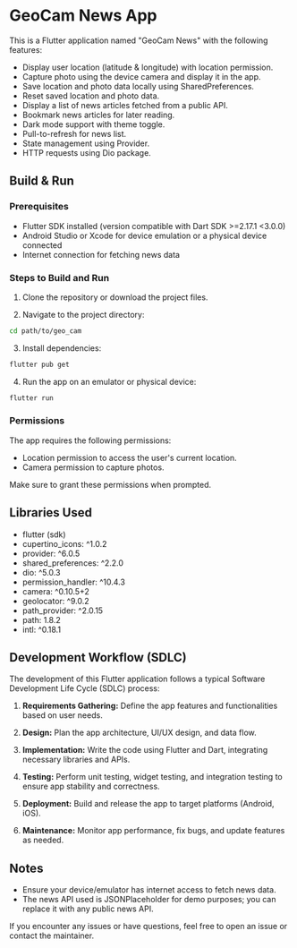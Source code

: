 # GeoCam News App

This is a Flutter application named "GeoCam News" with the following features:

- Display user location (latitude & longitude) with location permission.
- Capture photo using the device camera and display it in the app.
- Save location and photo data locally using SharedPreferences.
- Reset saved location and photo data.
- Display a list of news articles fetched from a public API.
- Bookmark news articles for later reading.
- Dark mode support with theme toggle.
- Pull-to-refresh for news list.
- State management using Provider.
- HTTP requests using Dio package.

## Build & Run

### Prerequisites

- Flutter SDK installed (version compatible with Dart SDK >=2.17.1 <3.0.0)
- Android Studio or Xcode for device emulation or a physical device connected
- Internet connection for fetching news data

### Steps to Build and Run

1. Clone the repository or download the project files.

2. Navigate to the project directory:

```bash
cd path/to/geo_cam
```

3. Install dependencies:

```bash
flutter pub get
```

4. Run the app on an emulator or physical device:

```bash
flutter run
```

### Permissions

The app requires the following permissions:

- Location permission to access the user's current location.
- Camera permission to capture photos.

Make sure to grant these permissions when prompted.

## Libraries Used

- flutter (sdk)
- cupertino_icons: ^1.0.2
- provider: ^6.0.5
- shared_preferences: ^2.2.0
- dio: ^5.0.3
- permission_handler: ^10.4.3
- camera: ^0.10.5+2
- geolocator: ^9.0.2
- path_provider: ^2.0.15
- path: 1.8.2
- intl: ^0.18.1

## Development Workflow (SDLC)

The development of this Flutter application follows a typical Software Development Life Cycle (SDLC) process:

1. **Requirements Gathering:** Define the app features and functionalities based on user needs.

2. **Design:** Plan the app architecture, UI/UX design, and data flow.

3. **Implementation:** Write the code using Flutter and Dart, integrating necessary libraries and APIs.

4. **Testing:** Perform unit testing, widget testing, and integration testing to ensure app stability and correctness.

5. **Deployment:** Build and release the app to target platforms (Android, iOS).

6. **Maintenance:** Monitor app performance, fix bugs, and update features as needed.

## Notes

- Ensure your device/emulator has internet access to fetch news data.
- The news API used is JSONPlaceholder for demo purposes; you can replace it with any public news API.

If you encounter any issues or have questions, feel free to open an issue or contact the maintainer.
